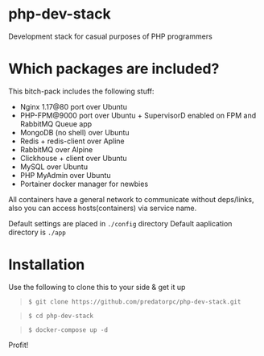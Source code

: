 # php-dev-stack
Development stack for casual purposes of PHP programmers

# Which packages are included?
This bitch-pack includes the following stuff:
+ Nginx 1.17@80 port over Ubuntu
+ PHP-FPM@9000 port over Ubuntu + SupervisorD enabled on FPM and RabbitMQ Queue app
+ MongoDB (no shell) over Ubuntu
+ Redis + redis-client over Apline
+ RabbitMQ over Alpine
+ Clickhouse + client over Ubuntu
+ MySQL over Ubuntu
+ PHP MyAdmin over Ubuntu
+ Portainer docker manager for newbies

All containers have a general network to communicate without deps/links,
also you can access hosts(containers) via service name.

Default settings are placed in `./config` directory
Default aaplication directory is `./app`

# Installation

Use the following to clone this to your side & get it up

>`$ git clone https://github.com/predatorpc/php-dev-stack.git`

>`$ cd php-dev-stack`

>`$ docker-compose up -d`

Profit!
